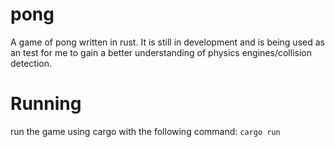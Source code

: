 # pong
A game of pong written in rust. It is still in development
and is being used as an test for me to gain a better
understanding of physics engines/collision detection.

# Running
run the game using cargo with the following command:
```cargo run```

